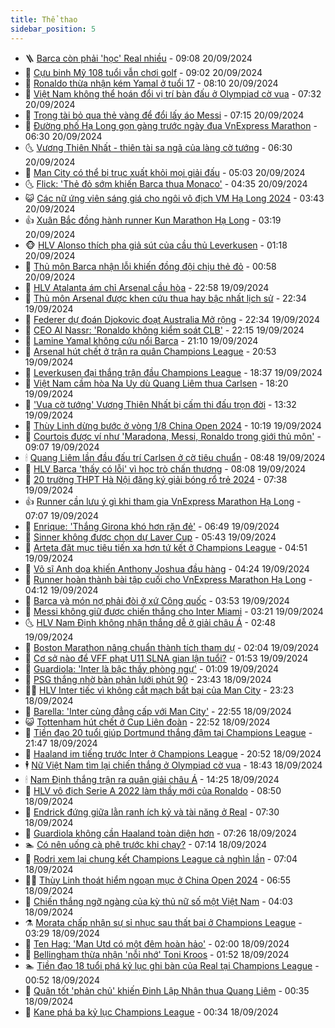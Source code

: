 ```yaml
---
title: Thể thao
sidebar_position: 5
---
```


<!-- vnexpress-the-thao:START -->
- 🪜 [Barca còn phải &#39;học&#39; Real nhiều](https://vnexpress.net/barca-con-phai-hoc-real-nhieu-4795149.html) - 09:08 20/09/2024
- 🦩 [Cựu binh Mỹ 108 tuổi vẫn chơi golf](https://vnexpress.net/cuu-binh-my-108-tuoi-van-choi-golf-4795182.html) - 09:02 20/09/2024
- 🧰 [Ronaldo thừa nhận kém Yamal ở tuổi 17](https://vnexpress.net/ronaldo-thua-nhan-kem-yamal-o-tuoi-17-4795043.html) - 08:10 20/09/2024
- 🤗 [Việt Nam không thể hoán đổi vị trí bàn đấu ở Olympiad cờ vua](https://vnexpress.net/viet-nam-khong-the-hoan-doi-vi-tri-ban-dau-o-olympiad-co-vua-4795100.html) - 07:32 20/09/2024
- 🥳 [Trọng tài bỏ qua thẻ vàng để đổi lấy áo Messi](https://vnexpress.net/trong-tai-bo-qua-the-vang-de-doi-lay-ao-messi-4795066.html) - 07:15 20/09/2024
- 🦣 [Đường phố Hạ Long gọn gàng trước ngày đua VnExpress Marathon](https://vnexpress.net/duong-pho-ha-long-gon-gang-truoc-ngay-dua-vnexpress-marathon-4795047.html) - 06:30 20/09/2024
- 🌜 [Vương Thiên Nhất - thiên tài sa ngã của làng cờ tướng](https://vnexpress.net/vuong-thien-nhat-thien-tai-sa-nga-cua-lang-co-tuong-4794973.html) - 06:30 20/09/2024
- 🫶 [Man City có thể bị trục xuất khỏi mọi giải đấu](https://vnexpress.net/man-city-co-the-bi-truc-xuat-khoi-moi-giai-dau-4794867.html) - 05:03 20/09/2024
- 🌜 [Flick: &#39;Thẻ đỏ sớm khiến Barca thua Monaco&#39;](https://vnexpress.net/flick-the-do-som-khien-barca-thua-monaco-4794896.html) - 04:35 20/09/2024
- 😺 [Các nữ ứng viên sáng giá cho ngôi vô địch VM Hạ Long 2024](https://vnexpress.net/cac-nu-ung-vien-sang-gia-cho-ngoi-vo-dich-vm-ha-long-2024-4794740.html) - 03:43 20/09/2024
- 👍 [Xuân Bắc đồng hành runner Kun Marathon Hạ Long](https://vnexpress.net/xuan-bac-dong-hanh-runner-kun-marathon-ha-long-4794796.html) - 03:19 20/09/2024
- 🐵 [HLV Alonso thích pha giả sút của cầu thủ Leverkusen](https://vnexpress.net/hlv-alonso-thich-pha-gia-sut-cua-cau-thu-leverkusen-4794904.html) - 01:18 20/09/2024
- 💫 [Thủ môn Barca nhận lỗi khiến đồng đội chịu thẻ đỏ](https://vnexpress.net/thu-mon-barca-nhan-loi-khien-dong-doi-chiu-the-do-4794885.html) - 00:58 20/09/2024
- 🦆 [HLV Atalanta ám chỉ Arsenal cầu hòa](https://vnexpress.net/hlv-atalanta-am-chi-arsenal-cau-hoa-4794857.html) - 22:58 19/09/2024
- 🙉 [Thủ môn Arsenal được khen cứu thua hay bậc nhất lịch sử](https://vnexpress.net/thu-mon-arsenal-duoc-khen-cuu-thua-hay-bac-nhat-lich-su-4794856.html) - 22:34 19/09/2024
- 📝 [Federer dự đoán Djokovic đoạt Australia Mở rộng](https://vnexpress.net/federer-du-doan-djokovic-doat-australia-mo-rong-4794853.html) - 22:34 19/09/2024
- 💯 [CEO Al Nassr: &#39;Ronaldo không kiểm soát CLB&#39;](https://vnexpress.net/ceo-al-nassr-ronaldo-khong-kiem-soat-clb-4794855.html) - 22:15 19/09/2024
- 🌈 [Lamine Yamal không cứu nổi Barca](https://vnexpress.net/lamine-yamal-khong-cuu-noi-barca-4794854.html) - 21:10 19/09/2024
- 🦩 [Arsenal hút chết ở trận ra quân Champions League](https://vnexpress.net/arsenal-hut-chet-o-tran-ra-quan-champions-league-4794852.html) - 20:53 19/09/2024
- 🐲 [Leverkusen đại thắng trận đầu Champions League](https://vnexpress.net/leverkusen-dai-thang-tran-dau-champions-league-4794847.html) - 18:37 19/09/2024
- 🌁 [Việt Nam cầm hòa Na Uy dù Quang Liêm thua Carlsen](https://vnexpress.net/viet-nam-cam-hoa-na-uy-du-quang-liem-thua-carlsen-4794845.html) - 18:20 19/09/2024
- 💯 [&#39;Vua cờ tướng&#39; Vương Thiên Nhất bị cấm thi đấu trọn đời](https://vnexpress.net/vua-co-tuong-vuong-thien-nhat-bi-cam-thi-dau-tron-doi-4794808.html) - 13:32 19/09/2024
- 🌝 [Thùy Linh dừng bước ở vòng 1/8 China Open 2024](https://vnexpress.net/thuy-linh-dung-buoc-o-vong-1-8-china-open-2024-4794775.html) - 10:19 19/09/2024
- 🤖 [Courtois được ví như &#39;Maradona, Messi, Ronaldo trong giới thủ môn&#39;](https://vnexpress.net/courtois-duoc-vi-nhu-maradona-messi-ronaldo-trong-gioi-thu-mon-4794673.html) - 09:07 19/09/2024
- 🕯 [Quang Liêm lần đầu đấu trí Carlsen ở cờ tiêu chuẩn](https://vnexpress.net/quang-liem-lan-dau-dau-tri-carlsen-o-co-tieu-chuan-4794712.html) - 08:48 19/09/2024
- 🧰 [HLV Barca &#39;thấy có lỗi&#39; vì học trò chấn thương](https://vnexpress.net/hlv-barca-thay-co-loi-vi-hoc-tro-chan-thuong-4794683.html) - 08:08 19/09/2024
- 🥳 [20 trường THPT Hà Nội đăng ký giải bóng rổ trẻ 2024](https://vnexpress.net/20-truong-thpt-ha-noi-dang-ky-giai-bong-ro-tre-2024-4794205.html) - 07:38 19/09/2024
- 👍 [Runner cần lưu ý gì khi tham gia VnExpress Marathon Hạ Long](https://vnexpress.net/runner-can-luu-y-gi-khi-tham-gia-vnexpress-marathon-ha-long-4794307.html) - 07:07 19/09/2024
- 💪 [Enrique: &#39;Thắng Girona khó hơn rặn đẻ&#39;](https://vnexpress.net/enrique-thang-girona-kho-hon-ran-de-4794655.html) - 06:49 19/09/2024
- 👹 [Sinner không được chọn dự Laver Cup](https://vnexpress.net/sinner-khong-duoc-chon-du-laver-cup-4794652.html) - 05:43 19/09/2024
- 🧰 [Arteta đặt mục tiêu tiến xa hơn tứ kết ở Champions League](https://vnexpress.net/arteta-dat-muc-tieu-tien-xa-hon-tu-ket-o-champions-league-4794643.html) - 04:51 19/09/2024
- 🚀 [Võ sĩ Anh dọa khiến Anthony Joshua đầu hàng](https://vnexpress.net/vo-si-anh-doa-khien-anthony-joshua-dau-hang-4794628.html) - 04:24 19/09/2024
- 🎃 [Runner hoàn thành bài tập cuối cho VnExpress Marathon Hạ Long](https://vnexpress.net/runner-hoan-thanh-bai-tap-cuoi-cho-vnexpress-marathon-ha-long-4794598.html) - 04:12 19/09/2024
- 🧰 [Barca và món nợ phải đòi ở xứ Công quốc](https://vnexpress.net/barca-va-mon-no-phai-doi-o-xu-cong-quoc-4794581.html) - 03:53 19/09/2024
- 👀 [Messi không giữ được chiến thắng cho Inter Miami](https://vnexpress.net/messi-khong-giu-duoc-chien-thang-cho-inter-miami-4794502.html) - 03:21 19/09/2024
- 🌜 [HLV Nam Định không nhận thắng dễ ở giải châu Á](https://vnexpress.net/hlv-nam-dinh-khong-nhan-thang-de-o-giai-chau-a-4794507.html) - 02:48 19/09/2024
- 🫶 [Boston Marathon nâng chuẩn thành tích tham dự](https://vnexpress.net/boston-marathon-nang-chuan-thanh-tich-tham-du-4794461.html) - 02:04 19/09/2024
- 🦄 [Cơ sở nào để VFF phạt U11 SLNA gian lận tuổi?](https://vnexpress.net/co-so-nao-de-vff-phat-u11-slna-gian-lan-tuoi-4794412.html) - 01:53 19/09/2024
- 🥳 [Guardiola: &#39;Inter là bậc thầy phòng ngự&#39;](https://vnexpress.net/guardiola-inter-la-bac-thay-phong-ngu-4794494.html) - 01:09 19/09/2024
- 🐲 [PSG thắng nhờ bàn phản lưới phút 90](https://vnexpress.net/psg-thang-nho-ban-phan-luoi-phut-90-4794471.html) - 23:43 18/09/2024
- 🧑‍🏫 [HLV Inter tiếc vì không cắt mạch bất bại của Man City](https://vnexpress.net/hlv-inter-tiec-vi-khong-cat-mach-bat-bai-cua-man-city-4794085.html) - 23:23 18/09/2024
- 🤔 [Barella: &#39;Inter cùng đẳng cấp với Man City&#39;](https://vnexpress.net/barella-inter-cung-dang-cap-voi-man-city-4794462.html) - 22:55 18/09/2024
- 😺 [Tottenham hút chết ở Cup Liên đoàn](https://vnexpress.net/tottenham-hut-chet-o-cup-lien-doan-4789863.html) - 22:52 18/09/2024
- 💪 [Tiền đạo 20 tuổi giúp Dortmund thắng đậm tại Champions League](https://vnexpress.net/tien-dao-20-tuoi-giup-dortmund-thang-dam-tai-champions-league-4794459.html) - 21:47 18/09/2024
- 💼 [Haaland im tiếng trước Inter ở Champions League](https://vnexpress.net/haaland-im-tieng-truoc-inter-o-champions-league-4794458.html) - 20:52 18/09/2024
- 🕴 [Nữ Việt Nam tìm lại chiến thắng ở Olympiad cờ vua](https://vnexpress.net/nu-viet-nam-tim-lai-chien-thang-o-olympiad-co-vua-4794453.html) - 18:43 18/09/2024
- 🕯 [Nam Định thắng trận ra quân giải châu Á](https://vnexpress.net/nam-dinh-thang-tran-ra-quan-giai-chau-a-4794429.html) - 14:25 18/09/2024
- 📝 [HLV vô địch Serie A 2022 làm thầy mới của Ronaldo](https://vnexpress.net/hlv-vo-dich-serie-a-2022-lam-thay-moi-cua-ronaldo-4794318.html) - 08:50 18/09/2024
- 🧐 [Endrick đứng giữa lằn ranh ích kỷ và tài năng ở Real](https://vnexpress.net/endrick-dung-giua-lan-ranh-ich-ky-va-tai-nang-o-real-4794260.html) - 07:30 18/09/2024
- 🙉 [Guardiola không cần Haaland toàn diện hơn](https://vnexpress.net/guardiola-khong-can-haaland-toan-dien-hon-4794163.html) - 07:26 18/09/2024
- 🏊 [Có nên uống cà phê trước khi chạy?](https://vnexpress.net/co-nen-uong-ca-phe-truoc-khi-chay-4794207.html) - 07:14 18/09/2024
- 🌊 [Rodri xem lại chung kết Champions League cả nghìn lần](https://vnexpress.net/rodri-xem-lai-chung-ket-champions-league-ca-nghin-lan-4794169.html) - 07:04 18/09/2024
- 👨‍🏫 [Thùy Linh thoát hiểm ngoạn mục ở China Open 2024](https://vnexpress.net/thuy-linh-thoat-hiem-ngoan-muc-o-china-open-2024-4794234.html) - 06:55 18/09/2024
- 🥷 [Chiến thắng ngỡ ngàng của kỳ thủ nữ số một Việt Nam](https://vnexpress.net/chien-thang-ngo-ngang-cua-ky-thu-nu-so-mot-viet-nam-4794166.html) - 04:03 18/09/2024
- ⚗️ [Morata chấp nhận sự sỉ nhục sau thất bại ở Champions League](https://vnexpress.net/morata-chap-nhan-su-si-nhuc-sau-that-bai-o-champions-league-4794107.html) - 03:29 18/09/2024
- 🌮 [Ten Hag: &#39;Man Utd có một đêm hoàn hảo&#39;](https://vnexpress.net/ten-hag-man-utd-co-mot-dem-hoan-hao-4794042.html) - 02:00 18/09/2024
- 🤩 [Bellingham thừa nhận &#39;nỗi nhớ&#39; Toni Kroos](https://vnexpress.net/bellingham-thua-nhan-noi-nho-toni-kroos-4794091.html) - 01:52 18/09/2024
- 🏊 [Tiền đạo 18 tuổi phá kỷ lục ghi bàn của Real tại Champions League](https://vnexpress.net/tien-dao-18-tuoi-pha-ky-luc-ghi-ban-cua-real-tai-champions-league-4794064.html) - 00:52 18/09/2024
- 🐎 [Quân tốt &#39;phản chủ&#39; khiến Đinh Lập Nhân thua Quang Liêm](https://vnexpress.net/quan-tot-phan-chu-khien-dinh-lap-nhan-thua-quang-liem-4793998.html) - 00:35 18/09/2024
- 💫 [Kane phá ba kỷ lục Champions League](https://vnexpress.net/kane-pha-ba-ky-luc-champions-league-4794055.html) - 00:34 18/09/2024<!-- vnexpress-the-thao:END -->
